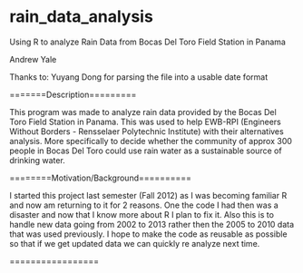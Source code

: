 rain_data_analysis
==================

Using R to analyze Rain Data from Bocas Del Toro Field Station in Panama

Andrew Yale

Thanks to:
Yuyang Dong for parsing the file into a usable date format

=======Description=========

This program was made to analyze rain data provided by the Bocas Del Toro Field 
Station in Panama. This was used to help EWB-RPI (Engineers Without Borders -
Rensselaer Polytechnic Institute) with their alternatives analysis. More
specifically to decide whether the community of approx 300 people in 
Bocas Del Toro could use rain water as a sustainable source of drinking water.

========Motivation/Background==========

I started this project last semester (Fall 2012) as I was becoming familiar 
R and now am returning to it for 2 reasons. One the code I had then was 
a disaster and now that I know more about R I plan to fix it. Also this is
to handle new data going from 2002 to 2013 rather then the 2005 to 2010 data
that was used previously. I hope to make the code as reusable as possible so
that if we get updated data we can quickly re analyze next time.


=================

